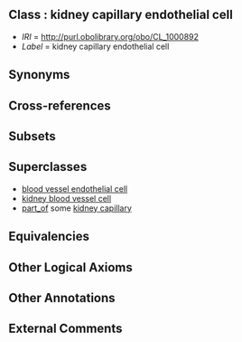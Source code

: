 
## Class : kidney capillary endothelial cell

 * *IRI* = http://purl.obolibrary.org/obo/CL_1000892
 * *Label* = kidney capillary endothelial cell

## Synonyms


## Cross-references


## Subsets


## Superclasses

 * [blood vessel endothelial cell](../../CL/71/CL_0000071.md)
 * [kidney blood vessel cell](../../CL/54/CL_1000854.md)
 * [part_of](../../BFO/50/BFO_0000050.md) some [kidney capillary](../../UBERON/27/UBERON_0003527.md)

## Equivalencies


## Other Logical Axioms


## Other Annotations


## External Comments

